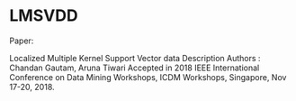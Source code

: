 # LMSVDD
Paper:

Localized Multiple Kernel Support Vector data Description 
Authors : Chandan Gautam, Aruna Tiwari
Accepted in 2018 IEEE International Conference on Data Mining Workshops, ICDM Workshops, Singapore, Nov 17-20, 2018.
